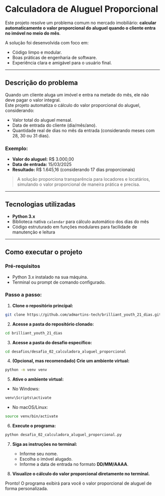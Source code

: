 # Calculadora de Aluguel Proporcional

Este projeto resolve um problema comum no mercado imobiliário: **calcular automaticamente o valor proporcional do aluguel quando o cliente entra no imóvel no meio do mês**.

A solução foi desenvolvida com foco em:
- Código limpo e modular.
- Boas práticas de engenharia de software.
- Experiência clara e amigável para o usuário final.

---

## Descrição do problema

Quando um cliente aluga um imóvel e entra na metade do mês, ele não deve pagar o valor integral.  
Este projeto automatiza o cálculo do valor proporcional do aluguel, considerando:

-  Valor total do aluguel mensal.
-  Data de entrada do cliente (dia/mês/ano).
-  Quantidade real de dias no mês da entrada (considerando meses com 28, 30 ou 31 dias).

### Exemplo:

- **Valor do aluguel:** R$ 3.000,00
- **Data de entrada:** 15/03/2025
- **Resultado:** R$ 1.645,16 (considerando 17 dias proporcionais)

> A solução proporciona transparência para locadores e locatários, simulando o valor proporcional de maneira prática e precisa.

---

## Tecnologias utilizadas

- **Python 3.x**
- Biblioteca nativa `calendar` para cálculo automático dos dias do mês
- Código estruturado em funções modulares para facilidade de manutenção e leitura

---

## Como executar o projeto

### Pré-requisitos

- Python 3.x instalado na sua máquina.
- Terminal ou prompt de comando configurado.

### Passo a passo:

1. **Clone o repositório principal:**

```bash
git clone https://github.com/admartins-tech/brilliant_youth_21_dias.git
```

2. **Acesse a pasta do repositório clonado:**

```bash
cd brilliant_youth_21_dias
```

3. **Acesse a pasta do desafio específico:**

```bash
cd desafios/desafio_02_calculadora_aluguel_proporcional
```

4. **(Opcional, mas recomendado) Crie um ambiente virtual:**

```bash
python -m venv venv
```

5. **Ative o ambiente virtual:**

- No Windows:

```bash
venv\Scripts\activate
```


- No macOS/Linux:

```bash
source venv/bin/activate
```

6. **Execute o programa:**

```bash
python desafio_02_calculadora_aluguel_proporcional.py
```

7. **Siga as instruções no terminal:**
   - Informe seu nome.
   - Escolha o imóvel alugado.
   - Informe a data de entrada no formato **DD/MM/AAAA**.

8. **Visualize o cálculo do valor proporcional diretamente no terminal.**

Pronto! O programa exibirá para você o valor proporcional de aluguel de forma personalizada.